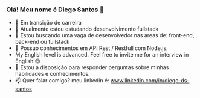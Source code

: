 ### Olá! Meu nome é Diego Santos 👋

- 🔭 Em transição de carreira
- 🌱 Atualmente estou estudando desenvolvimento fullstack
- 👯 Estou buscando uma vaga de desenvolvedor nas areas de: front-end, back-end ou fullstack
- 🤔 Possuo conhecimentos em API Rest / Restfull com Node.js.
- My English level is advanced. Feel free to invite me for an interview in English!😊
- 💬 Estou a disposição para responder perguntas sobre minhas habilidades e conhecimentos.
- 📫 Quer falar comigo? meu linkedin é: www.linkedin.com/in/diego-ds-santos

